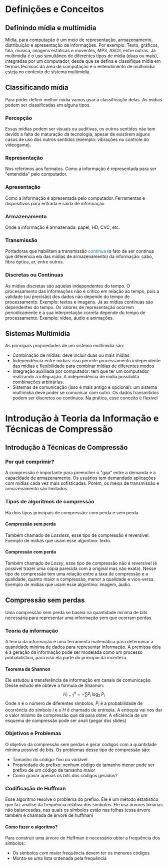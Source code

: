 # Definições e Conceitos
## Definindo mídia e multimídia
Mídia, para computação é um meio de representação, armazenamento, distribuição e apresentação de informações. Por exemplo: Texto, gráficos, fala, música, imagens estáticas e moventes, MP3, ASCII, entre outras. Já multimídia é o uso simultâneo de diferentes tipos de mídia (duas ou mais), integradas por um computador, desde que se defina e classifique mídia em termos técnicos da área de computação e o entendimento de multimídia esteja no contexto de sistema multimídia.
## Classificando mídia
Para poder definir melhor mídia vamos usar a classificação delas. As mídias podem ser classificadas em alguns tipos.
### Percepção
Essas mídias podem ser visuais ou auditivas, os outros sentidos não tem devido a falta de maturação da tecnologia, apesar de existirem alguns casos de uso dos outros sentidos (exemplo: vibrações no controle do videogame).
### Representação
Nos referimos aos formatos. Como a informação é representada para ser "entendida" pelo computador.
### Apresentação
Como a informação é apresentada pelo computador. Ferramentas e dispositivos para entrada e saída de informação
### Armazenamento
Onde a informação é armazenada: papel, HD, CVC, etc.
### Transmissão
Portadoras que habilitam a transmissão <span style="color:rgb(0, 132, 255)">contínua</span> (o fato de ser contínua que diferencia ela das mídias de armazenamento) da informação: cabo, fibra óptica, ar, entre outros.
### Discretas ou Contínuas
As mídias discretas são aquelas independentes do tempo. O processamento das informações não é crítico em relação ao tempo, pois a validade (ou precisão) dos dados não depende do tempo de processamento. Exemplo: textos e imagens.
Já as mídias contínuas são dependentes do tempo. Os valores de representação ocorrem periodicamente e a sua interpretação correta depende do tempo de processamento. Exemplo: vídeo, áudio e animações.
## Sistemas Multimídia
As principais propriedades de um sistema multimídia são:
- Combinação de mídias: deve incluir duas ou mais mídias
- Independência entre mídias: isso permite processamento independente das mídias e flexibilidade para combinar mídias de diferentes modos
- Integração auxiliada por computador: tem que ter um computador realizando a integração. A independência de mídia possibilita combinações arbitrárias.
- Sistemas de comunicação (isso é mais antigo e opcional): um sistema multimídia deve poder se comunicar com outro. Os dados transmitidos podem ser discretos ou contínuos. Na prática, esse conceito é flexível
# Introdução à Teoria da Informação e Técnicas de Compressão
## Introdução à Técnicas de Compressão
### Por quê comprimir?
A compressão é importante para preencher o "gap" entre a demanda e a capacidade de armazenamento. Os usuários tem demandado aplicações com mídias cada vez mais sofisticadas. Porém, os meios de transmissão e armazenamento são limitados.
### Tipos de algoritmos de compressão
Há dois tipos principais de compressão: com perda e sem perda.
#### Compressão sem perda
Também chamado de *Lossless*, esse tipo de compressão é reversível. Exemplo de mídias que usam esse algoritmo: texto.
#### Compressão com perda
Também chamado de *Lossy*, esse tipo de compressão não é reversível (é possível trazer uma cópia parecida com a original mas não exata). Nesse tipo de compressão tem uma relação entre a taxa de compressão e a qualidade, quanto maior a compressão, menor a qualidade e vice-versa. Exemplo de mídias que usam esse algoritmo: imagem, áudio.
## Compressão sem perdas
Uma compressão sem perda se baseia na quantidade mínima de bits necessária para representar uma informação sem que ocorram perdas.
### Teoria da informação
A teoria da informação é uma ferramenta matemática para determinar a quantidade mínima de dados para representar informação. A premissa dela é a geração da informação pode ser modelada como um processo probabilístico, para isso ela parte do princípio da incerteza.
#### Teorema de Shannon
Ele estudou a transferência de informação em canais de comunicação. Desse estudo ele obteve a fórmula de Shannon:
$$H^{n}_{i = 1} = - \sum P_{i} \, \log_{2} \, P_{i}$$
Onde $n$ é o número de diferentes símbolos, $P_{i}$ é a probabilidade de ocorrência do símbolo $i$ e o $H$ é chamado de entropia. A entropia vai nos dar o valor mínimo de compressão que dá para obter.
A eficiência de um esquema de compressão pode ser anali (pegar dos slides)
### Objetivos e Problemas
O objetivo da compressão sem perdas é gerar códigos com a quantidade mínima possível de bits.
Os problemas desse tipo de compressão são:
- Tamanho do código: fixo ou variável
- Propriedade do prefixo: nenhum código de tamanho menor pode ser prefixo de um código de tamanho maior
- Como gravar apenas os bits dos códigos gerados?
### Codificação de Huffman
Esse algoritmo resolve o problema do prefixo. Ele é um método estatístico que faz análise da frequência relativa dos símbolos. Ele usa árvores binárias não balanceadas, nas quais os símbolos estão nas folhas (essa árvore também é chamada de árvore de huffman)
#### Como fazer o algoritmo?
Para construir uma árvore de Huffman é necessário obter a frequência dos símbolos:
- Os símbolos com maior frequência devem ter os menores códigos
- Monta-se uma lista ordenada pela frequência